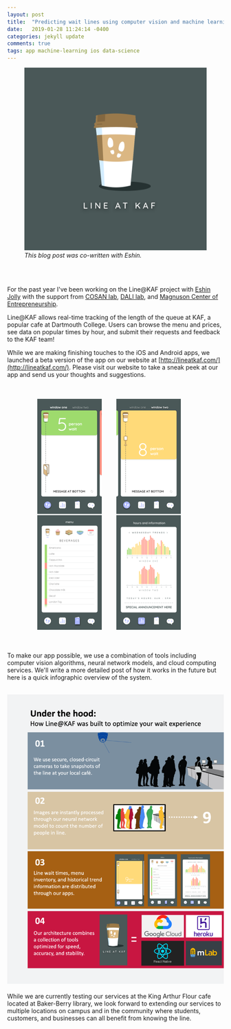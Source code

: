 ```yaml
---
layout: post
title:  "Predicting wait lines using computer vision and machine learning"
date:   2019-01-28 11:24:14 -0400
categories: jekyll update
comments: true
tags: app machine-learning ios data-science
---
```

<figure>
<div style="text-align:center">
  <img src="/assets/post20190128/main.png" width="750">
  </div>
  <i>This blog post was co-written with Eshin.</i><br>
</figure>

<br><br>
<!--excerpt.start-->
For the past year I've been working on the Line@KAF project with [Eshin Jolly](http://eshinjolly.com) with the support from [COSAN lab](http://cosanlab.com), [DALI lab](http://dali.dartmouth.edu/projects-blog/kaf), and [Magnuson Center of Entrepreneurship](https://magnuson.dartmouth.edu/).

Line@KAF allows real-time tracking of the length of the queue at KAF, a popular cafe at Dartmouth College. Users can browse the menu and prices, see data on popular times by hour, and submit their requests and feedback to the KAF team!

While we are making finishing touches to the iOS and Android apps, we launched a beta version of the app
on our website at [http://lineatkaf.com/](http://lineatkaf.com/).
Please visit our website to take a sneak peek at our app and send us your thoughts and suggestions.  

<br>
<br>

<div style="text-align:center;">
<img src="/assets/post20190128/img1.png" width="150" style="margin-right:30px;">    
<img src="/assets/post20190128/img2.png" width="150" style="margin-right:30px;">  
<img src="/assets/post20190128/img3.png" width="150" style="margin-right:30px;">  
<img src="/assets/post20190128/img4.png" width="150" style="margin-right:30px;">  
</div>
<br>
<br>


To make our app possible, we use a combination of tools including computer vision algorithms, neural network models, and cloud computing services. We'll write a more detailed post of how it works in the future but here is a quick infographic overview of the system.
<br>
<br>
<div style="text-align:center;">
<img src="/assets/post20190128/infographic.png" width="1080" style="margin-right:30px;">    
</div>
<br>
While we are currently testing our services at the King Arthur Flour cafe located at Baker-Berry library,
we look forward to extending our services to multiple locations on campus and in the community where students,
customers, and businesses can all benefit from knowing the line.
